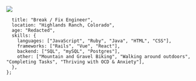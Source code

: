 ![](https://res.cloudinary.com/dzi34bvpv/image/upload/v1661102907/File_icnpo5.jpg)

```const joyceJewell = {
  title: "Break / Fix Engineer",
  location: "Highlands Ranch, Colorado",
  age: "Redacted",
  skills: {
    languages: ["JavaScript", "Ruby", "Java", "HTML", "CSS"],
    frameworks: ["Rails", "Vue", "React"],
    backend: ["SQL", "mySQL", "Postgres"],
    other: ["Mountain and Gravel Biking", "Walking around outdoors", "Completing Tasks", "Thriving with OCD & Anxiety"],
  },
};








